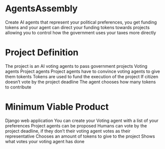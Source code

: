 # AgentsAssembly
Create AI agents that represent your political preferences, you get funding tokens and your agent can direct your funding tokens towards projects allowing you to control how the government uses your taxes more directly

# Project Definition
The project is an AI voting agents to pass government projects
Voting agents
Project agents
Project agents have to convince voting agents to give them tokents
Tokens are used to fund the execution of the project
If citizen doesn’t vote by the project deadline
The agent chooses how many tokens to contribute
# Minimum Viable Product
Django web application
You can create your Voting agent with a list of your preferences
Project agents can be proposed
Humans can vote by the project deadline, if they don’t their voting agent votes as their representative
Chooses an amount of tokens to give to the project
Shows what votes your voting agent has done


